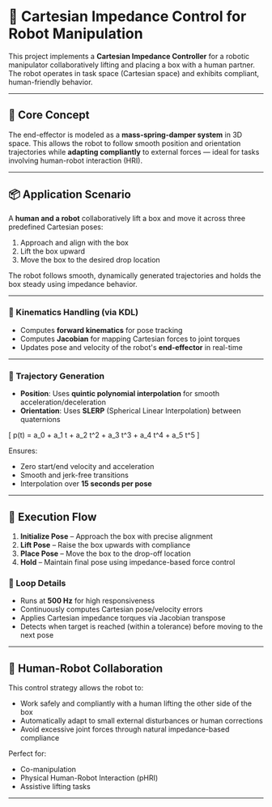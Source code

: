 # 🤖 Cartesian Impedance Control for Robot Manipulation

This project implements a **Cartesian Impedance Controller** for a robotic manipulator collaboratively lifting and placing a box with a human partner. The robot operates in task space (Cartesian space) and exhibits compliant, human-friendly behavior.

---

## 🧠 Core Concept

The end-effector is modeled as a **mass-spring-damper system** in 3D space. This allows the robot to follow smooth position and orientation trajectories while **adapting compliantly** to external forces — ideal for tasks involving human-robot interaction (HRI).

---

## 📦 Application Scenario

A **human and a robot** collaboratively lift a box and move it across three predefined Cartesian poses:

1. Approach and align with the box  
2. Lift the box upward  
3. Move the box to the desired drop location  

The robot follows smooth, dynamically generated trajectories and holds the box steady using impedance behavior.


---

### 🧮 Kinematics Handling (via KDL)

- Computes **forward kinematics** for pose tracking  
- Computes **Jacobian** for mapping Cartesian forces to joint torques  
- Updates pose and velocity of the robot's **end-effector** in real-time

---

### 🚀 Trajectory Generation

- **Position**: Uses **quintic polynomial interpolation** for smooth acceleration/deceleration  
- **Orientation**: Uses **SLERP** (Spherical Linear Interpolation) between quaternions

\[
p(t) = a_0 + a_1 t + a_2 t^2 + a_3 t^3 + a_4 t^4 + a_5 t^5
\]

Ensures:
- Zero start/end velocity and acceleration  
- Smooth and jerk-free transitions  
- Interpolation over **15 seconds per pose**

---

## 🧭 Execution Flow

1. **Initialize Pose** – Approach the box with precise alignment  
2. **Lift Pose** – Raise the box upwards with compliance  
3. **Place Pose** – Move the box to the drop-off location  
4. **Hold** – Maintain final pose using impedance-based force control

### 🔁 Loop Details

- Runs at **500 Hz** for high responsiveness  
- Continuously computes Cartesian pose/velocity errors  
- Applies Cartesian impedance torques via Jacobian transpose  
- Detects when target is reached (within a tolerance) before moving to the next pose

---

## 🤝 Human-Robot Collaboration

This control strategy allows the robot to:

- Work safely and compliantly with a human lifting the other side of the box  
- Automatically adapt to small external disturbances or human corrections  
- Avoid excessive joint forces through natural impedance-based compliance  

Perfect for:
- Co-manipulation  
- Physical Human-Robot Interaction (pHRI)  
- Assistive lifting tasks

---

